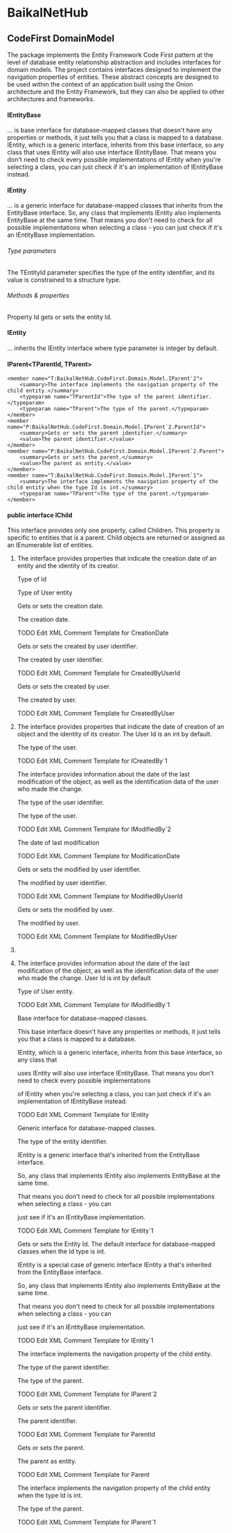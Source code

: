 # BaikalNetHub

## CodeFirst DomainModel

The package implements the Entity Framework Code First pattern at the level of database entity relationship abstraction and includes interfaces for domain models. The project contains interfaces designed to implement the navigation properties of entities.
These abstract concepts are designed to be used within the context of an application built using the Onion architecture and the Entity Framework, but they can also be applied to other architectures and frameworks.



#### IEntityBase

... is base interface for database-mapped classes that doesn't have any properties or methods, it just tells you that a class is mapped to a database. IEntity<TEntityId>, which is a generic interface, inherits from this base interface, so any class that uses IEntity<TEntityId> will also use interface IEntityBase. That means you don't need to check every possible implementations of IEntity<TEntityId> when you're selecting a class, you can just check if it's an implementation of IEntityBase instead.

#### IEntity<TEntityId>

... is a generic interface for database-mapped classes that inherits from the EntityBase interface. So, any class that implements IEntity also implements EntityBase at the same time. That means you don't need to check for all possible implementations when selecting a class - you can just check if it's an IEntityBase implementation. 

###### *Type parameters*

The TEntityId parameter specifies the type of the entity identifier, and its value is constrained to a structure type.

###### *Methods & properties*

Property Id gets or sets the entity Id.

#### IEntity

... inherits the IEntity<TEntityID> interface where type parameter is integer by default.

#### IParent<TParentId, TParent>

```
<member name="T:BaikalNetHub.CodeFirst.Domain.Model.IParent`2">
    <summary>The interface implements the navigation property of the child entity.</summary>
    <typeparam name="TParentId">The type of the parent identifier.</typeparam>
    <typeparam name="TParent">The type of the parent.</typeparam>
</member>
<member name="P:BaikalNetHub.CodeFirst.Domain.Model.IParent`2.ParentId">
    <summary>Gets or sets the parent identifier.</summary>
    <value>The parent identifier.</value>
</member>
<member name="P:BaikalNetHub.CodeFirst.Domain.Model.IParent`2.Parent">
    <summary>Gets or sets the parent.</summary>
    <value>The parent as entity.</value>
</member>
<member name="T:BaikalNetHub.CodeFirst.Domain.Model.IParent`1">
    <summary>The interface implements the navigation property of the child entity when the type Id is int.</summary>
    <typeparam name="TParent">The type of the parent.</typeparam>
</member>
```





#### public interface IChild<TChild>

This interface provides only one property, called Children. This property is specific to entities that is a parent. Child objects are returned or assigned as an IEnumerable list of entities.

1. The interface provides properties that indicate the creation date of an entity and the identity of its creator.  
   
   Type of Id
   
   Type of User entity
   
   Gets or sets the creation date.
   
   The creation date.
   
   TODO Edit XML Comment Template for CreationDate
   
   Gets or sets the created by user identifier.
   
   The created by user identifier.
   
   TODO Edit XML Comment Template for CreatedByUserId
   
   Gets or sets the created by user.
   
   The created by user.
   
   TODO Edit XML Comment Template for CreatedByUser

2. The interface provides properties that indicate the date of creation of an object and the identity of its creator. The User Id is an int by default.  
   
   The type of the user.
   
   TODO Edit XML Comment Template for ICreatedBy`1
   
   The interface provides information about the date of the last modification of the object, as well as the identification data of the user who made the change.  
   
   The type of the user identifier.
   
   The type of the user.
   
   TODO Edit XML Comment Template for IModifiedBy`2
   
   The date of last modification
   
   TODO Edit XML Comment Template for ModificationDate
   
   Gets or sets the modified by user identifier.
   
   The modified by user identifier.
   
   TODO Edit XML Comment Template for ModifiedByUserId
   
   Gets or sets the modified by user.
   
   The modified by user.
   
   TODO Edit XML Comment Template for ModifiedByUser

3. 

4. The interface provides information about the date of the last modification of the object, as well as the identification data of the user who made the change. User Id is int by default  
   
   Type of User entity.
   
   TODO Edit XML Comment Template for IModifiedBy`1
   
   Base interface for database-mapped classes.
   
   This base interface doesn't have any properties or methods, it just tells you that a class is mapped to a database.
   
   IEntity<TEntityId>, which is a generic interface, inherits from this base interface, so any class that
   
   uses IEntity<TEntityId> will also use interface IEntityBase. That means you don't need to check every possible implementations
   
   of IEntity<TEntityId> when you're selecting a class, you can just check if it's an implementation of IEntityBase instead.
   
   TODO Edit XML Comment Template for IEntity
   
   Generic interface for database-mapped classes.
   
   The type of the entity identifier.
   
   IEntity<TEntityId> is a generic interface that's inherited from the EntityBase interface.
   
   So, any class that implements IEntity also implements EntityBase at the same time.
   
   That means you don't need to check for all possible implementations when selecting a class - you can
   
   just see if it's an IEntityBase implementation.
   
   TODO Edit XML Comment Template for IEntity`1
   
   Gets or sets the Entity Id. The default interface for database-mapped classes when the Id type is int.
   
   IEntity is a special case of generic interface IEntity<TEntityId> a that's inherited from the EntityBase interface.
   
   So, any class that implements IEntity also implements EntityBase at the same time.
   
   That means you don't need to check for all possible implementations when selecting a class - you can
   
   just see if it's an IEntityBase implementation.
   
   TODO Edit XML Comment Template for IEntity`1
   
   The interface implements the navigation property of the child entity.
   
   The type of the parent identifier.
   
   The type of the parent.
   
   TODO Edit XML Comment Template for IParent`2
   
   Gets or sets the parent identifier.
   
   The parent identifier.
   
   TODO Edit XML Comment Template for ParentId
   
   Gets or sets the parent.
   
   The parent as entity.
   
   TODO Edit XML Comment Template for Parent
   
   The interface implements the navigation property of the child entity when the type Id is int.
   
   The type of the parent.
   
   TODO Edit XML Comment Template for IParent`1